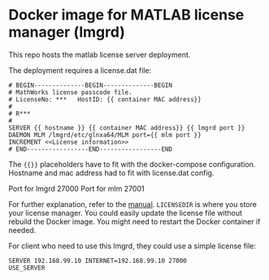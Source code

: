 # Docker image for MATLAB license manager (lmgrd)

This repo hosts the matlab license server deployment.

The deployment requires a license.dat file:
```text
# BEGIN--------------BEGIN--------------BEGIN
# MathWorks license passcode file.
# LicenseNo: ***   HostID: {{ container MAC address}}
#
# R***
#
SERVER {{ hostname }} {{ container MAC address}} {{ lmgrd port }}
DAEMON MLM /lmgrd/etc/glnxa64/MLM port={{ mlm port }}
INCREMENT <<License information>>
# END-----------------END-----------------END
```

The `{{}}` placeholders have to fit with the docker-compose configuration. Hostname and mac address had to fit with license.dat config.

Port for lmgrd 27000
Port for mlm 27001

For further explanation, refer to the [manual](https://www.mathworks.com/matlabcentral/answers/uploaded_files/5871/LicenseAdministration.pdf). `LICENSEDIR` is where you store your license manager. You could easily update the license file without rebuild the Docker image. You might need to restart the Docker container if needed.

For client who need to use this lmgrd, they could use a simple license file:

```text
SERVER 192.168.99.10 INTERNET=192.168.99.10 27000
USE_SERVER
```
